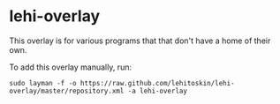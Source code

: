 # lehi-overlay

This overlay is for various programs that that don't have a home of their own.

To add this overlay manually, run:

```
sudo layman -f -o https://raw.github.com/lehitoskin/lehi-overlay/master/repository.xml -a lehi-overlay
```
